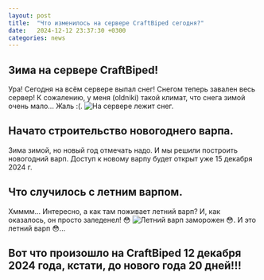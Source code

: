 ```yaml
---
layout: post
title:  "Что изменилось на сервере CraftBiped сегодня?"
date:   2024-12-12 23:37:30 +0300
categories: news
---
```

## Зима на сервере CraftBiped!
Ура! Сегодня на всём сервере выпал снег! Снегом теперь завален весь сервер!
К сожалению, у меня (oldniki) такой климат, что снега зимой очень мало...
Жаль :(.
<img src="/blog/images/zima-prishla.png" style="max-width: 85%; 
height: auto;" alt="На сервере лежит снег.">

## Начато строительство новогоднего варпа.
Зима зимой, но новый год отмечать надо. И мы решили построить новогодний варп.
Доступ к новому варпу будет открыт уже 15 декабря 2024 г.

## Что случилось с летним варпом.
Хмммм... Интересно, а как там поживает летний варп? 
И, как оказалось, он просто заледенел! 😳
<img src="/blog/images/warp-leto-is-iced.png" style="max-width: 85%; 
height: auto;" alt="Летний варп заморожен 😳.">
И это летний варп 😳...

## Вот что произошло на CraftBiped 12 декабря 2024 года, кстати, до нового года 20 дней!!!
